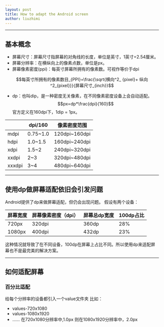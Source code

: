 ```yaml
---
layout: post
title: How to adapt the Android screen
author: liuzhimi
---
```

-----
## 基本概念
- 屏幕尺寸：屏幕尺寸指屏幕的对角线的长度，单位是英寸，1英寸=2.54厘米。
- 屏幕分辨率：在横纵向上的像素点数，单位是px。
- 屏幕像素密度(ppi)：每英寸屏幕所拥有的像素数。可视作等价于dpi

$$每英寸所拥有的像素数目_{PPI}=\frac{\sqrt{横向^2_ {pixel}+ 纵向^2_{pixel}}}{屏幕尺寸_{inch}}$$
- dp：也叫dip，是一种密度无关像素，在不同像素密度设备上会自动适配。
$$px=dp*\frac{dpi}{160}$$
官方定义在160dpi下，1dip = 1px。 

|  | dpi/160 | 像素密度范围|
| ------ | ------ | ------ |
| mdpi | 0.75~1.0 | 120dpi~160dpi |
| hdpi | 1.0~1.5 | 160dpi~240dpi |
| xdpi | 1.5~2 | 240dpi~320dpi |
| xxdpi | 2~3 | 320dpi~480dpi |
| xxxdpi | 3~4 | 480dpi~640dpi |
---
## 使用dp做屏幕适配依旧会引发问题
Android提供了dp来做屏幕适配，但仍会出现问题。
假设有两个设备：

| 屏幕宽度 |屏幕像素密度（dpi）| 屏幕总dp宽度| 100dp占比|
| ------ | ------ | ------ | ------ |
| 720px | 320dpi|360dp| 28%|
| 1080px | 400dpi| 432dp|23%|
这种情况就导致了在不同设备，100dp在屏幕上占比不同。所以使用dp来适配屏幕也不是最完美的解决方案。

---
## 如何适配屏幕
### 百分比适配
给每个分辨率的设备都引入一个value文件夹
比如：
- values-720x1080
- values-1080x1920
- ......
在720x1080分辨率中,<dimen name="x1">1.0px</dimen>
则在1080x1920分辨率中，<dimen name="x1">2.0px</dimen>
